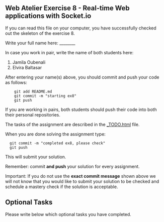 ## Web Atelier Exercise 8 - Real-time Web applications with Socket.io

If you can read this file on your computer, you have successfully checked out the skeleton of the exercise 8.

Write your full name here: ________

In case you work in pair, write the name of both students here:

1. Jamila Oubenali
2. Elvira Baltasar

After entering your name(s) above, you should commit and push your code as follows:

```
	git add README.md
	git commit -m "starting ex8"
	git push
```

If you are working in pairs, both students should push their code into both their personal repositories.

The tasks of the assignment are described in the [_TODO.html](_TODO.html) file.

When you are done solving the assignment type:

  ```
	git commit -m "completed ex8, please check"
	git push
  ```

This will submit your solution.

Remember: commit __and push__ your solution for every assignment.

Important: If you do not use the __exact commit message__ shown above we will not know that you would like to submit your solution to be checked and schedule a mastery check if the solution is acceptable.


## Optional Tasks

Please write below which optional tasks you have completed.


